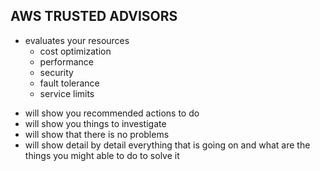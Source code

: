 ## AWS TRUSTED ADVISORS
* evaluates your resources
  - cost optimization
  - performance
  - security
  - fault tolerance
  - service limits
- will show you recommended actions to do
- will show you things to investigate
- will show that there is no problems
- will show detail by detail everything that is going on
and what are the things you might able to do to solve it
